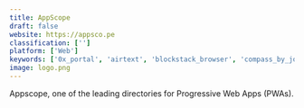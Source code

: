 ```yaml
---
title: AppScope
draft: false 
website: https://appsco.pe
classification: ['']
platform: ['Web']
keywords: ['0x_portal', 'airtext', 'blockstack_browser', 'compass_by_jobtome', 'crypto_gamers_community', 'custom_crypto_exchange', 'dappreview', 'dapp_store', 'dappradar', 'fifty_one', 'gun', 'peepeth', 'product_hunt', 'solid', 'universal_dapp_store', 'outweb']
image: logo.png
---
```

Appscope, one of the leading directories for Progressive Web Apps (PWAs).
